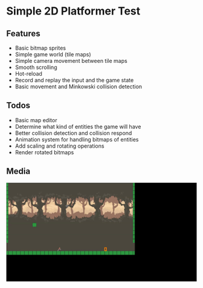 # Simple 2D Platformer Test
## Features
<ul>
<li> Basic bitmap sprites
<li> Simple game world (tile maps)
<li> Simple camera movement between tile maps
<li> Smooth scrolling
<li> Hot-reload
<li> Record and replay the input and the game state
<li> Basic movement and Minkowski collision detection
</ul>

## Todos
<ul>
<li> Basic map editor
<li> Determine what kind of entities the game will have
<li> Better collision detection and collision respond
<li> Animation system for handling bitmaps of entities
<li> Add scaling and rotating operations
<li> Render rotated bitmaps
</ul>

## Media
![](media/screen_video.gif)
